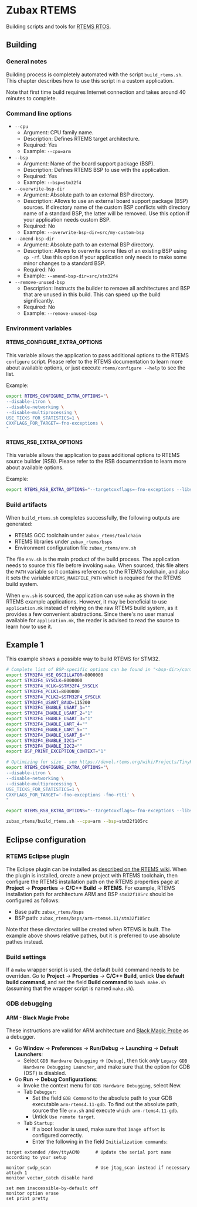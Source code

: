 # Zubax RTEMS

Building scripts and tools for [RTEMS RTOS](http://rtems.org).

## Building

### General notes

Building process is completely automated with the script `build_rtems.sh`.
This chapter describes how to use this script in a custom application.

Note that first time build requires Internet connection and takes around 40 minutes to complete.

### Command line options

- `--cpu`
  - Argument: CPU family name.
  - Description: Defines RTEMS target architecture.
  - Required: Yes
  - Example: `--cpu=arm`
- `--bsp`
  - Argument: Name of the board support package (BSP).
  - Description: Defines RTEMS BSP to use with the application.
  - Required: Yes
  - Example: `--bsp=stm32f4`
- `--overwrite-bsp-dir`
  - Argument: Absolute path to an external BSP directory.
  - Description: Allows to use an external board support package (BSP) sources.
    If directory name of the custom BSP conflicts with directory name of a standard BSP, the latter will be removed.
    Use this option if your application needs custom BSP.
  - Required: No
  - Example: `--overwrite-bsp-dir=src/my-custom-bsp`
- `--amend-bsp-dir`
  - Argument: Absolute path to an external BSP directory.
  - Description: Allows to overwrite some files of an existing BSP using `cp -rf`.
    Use this option if your application only needs to make some minor changes to a standard BSP.
  - Required: No
  - Example: `--amend-bsp-dir=src/stm32f4`
- `--remove-unused-bsp`
  - Description: Instructs the builder to remove all architectures and BSP that are unused in this build.
    This can speed up the build significantly.
  - Required: No
  - Example: `--remove-unused-bsp`

### Environment variables

#### RTEMS_CONFIGURE_EXTRA_OPTIONS

This variable allows the application to pass additional options to the RTEMS `configure` script.
Please refer to the RTEMS documentation to learn more about available options, or just execute `rtems/configure --help`
to see the list.

Example:

```bash
export RTEMS_CONFIGURE_EXTRA_OPTIONS="\
--disable-itron \
--disable-networking \
--disable-multiprocessing \
USE_TICKS_FOR_STATISTICS=1 \
CXXFLAGS_FOR_TARGET=-fno-exceptions \
"
```

#### RTEMS_RSB_EXTRA_OPTIONS

This variable allows the application to pass additional options to RTEMS source builder (RSB).
Please refer to the RSB documentation to learn more about available options.

Example:

```bash
export RTEMS_RSB_EXTRA_OPTIONS="--targetcxxflags=-fno-exceptions --libstdcxxflags=-fno-exceptions"
```

### Build artifacts

When `build_rtems.sh` completes successfully, the following outputs are generated:

- RTEMS GCC toolchain under `zubax_rtems/toolchain`
- RTEMS libraries under `zubax_rtems/bsps`
- Environment configuration file `zubax_rtems/env.sh`

The file `env.sh` is the main product of the build process. The application needs to source this file before invoking
`make`. When sourced, this file alters the `PATH` variable so it contains references to the RTEMS toolchain, and also
it sets the variable `RTEMS_MAKEFILE_PATH` which is required for the RTEMS build system.

When `env.sh` is sourced, the application can use `make` as shown in the RTEMS example applications.
However, it may be beneficial to use `application.mk` instead of relying on the raw RTEMS build system, as it
provides a few convenient abstractions. Since there's no user manual available for `application.mk`, the reader is
advised to read the source to learn how to use it.

## Example 1

This example shows a possible way to build RTEMS for STM32.

```bash
# Complete list of BSP-specific options can be found in "<bsp-dir>/configure.ac".
export STM32F4_HSE_OSCILLATOR=8000000
export STM32F4_SYSCLK=8000000
export STM32F4_HCLK=$STM32F4_SYSCLK
export STM32F4_PCLK1=8000000
export STM32F4_PCLK2=$STM32F4_SYSCLK
export STM32F4_USART_BAUD=115200
export STM32F4_ENABLE_USART_1=""
export STM32F4_ENABLE_USART_2="1"
export STM32F4_ENABLE_USART_3="1"
export STM32F4_ENABLE_UART_4=""
export STM32F4_ENABLE_UART_5=""
export STM32F4_ENABLE_USART_6=""
export STM32F4_ENABLE_I2C1=""
export STM32F4_ENABLE_I2C2=""
export BSP_PRINT_EXCEPTION_CONTEXT="1"

# Optimizing for size - see https://devel.rtems.org/wiki/Projects/TinyRTEMS
export RTEMS_CONFIGURE_EXTRA_OPTIONS="\
--disable-itron \
--disable-networking \
--disable-multiprocessing \
USE_TICKS_FOR_STATISTICS=1 \
CXXFLAGS_FOR_TARGET='-fno-exceptions -fno-rtti' \
"

export RTEMS_RSB_EXTRA_OPTIONS="--targetcxxflags=-fno-exceptions --libstdcxxflags=-fno-exceptions"

zubax_rtems/build_rtems.sh --cpu=arm --bsp=stm32f105rc
```

## Eclipse configuration

### RTEMS Eclipse plugin

The Eclipse plugin can be installed as
[described on the RTEMS wiki](https://devel.rtems.org/wiki/Developer/Eclipse/Plugin). When the plugin is installed,
create a new project with RTEMS toolchain, then configure the RTEMS installation path on the RTEMS properties page at
**Project** → **Properties** → **C/C++ Build** → **RTEMS**. For example, RTEMS installation path for architecture ARM
and BSP `stm32f105rc` should be configured as follows:

- Base path: `zubax_rtems/bsps`
- BSP path: `zubax_rtems/bsps/arm-rtems4.11/stm32f105rc`

Note that these directories will be created when RTEMS is built. The example above shows relative pathes, but it is
preferred to use absolute pathes instead.

### Build settings

If a `make` wrapper script is used, the default build command needs to be overriden. Go to **Project** → **Properties**
→ **C/C++ Build**, untick **Use default build command**, and set the field **Build command** to `bash make.sh`
(assuming that the wrapper script is named `make.sh`).

### GDB debugging

#### ARM - Black Magic Probe

These instructions are valid for ARM architecture and [Black Magic Probe](http://www.blacksphere.co.nz/main/blackmagic)
as a debugger.

- Go **Window** → **Preferences** → **Run/Debug** → **Launching** → **Default Launchers**:
  - Select `GDB Hardware Debugging` → `[Debug]`, then tick *only* `Legacy GDB Hardware Debugging Launcher`, and make
  sure that the option for GDB (DSF) is disabled.
- Go **Run** → **Debug Configurations**:
  - Invoke the context menu for `GDB Hardware Debugging`, select New.
  - Tab `Debugger`:
    - Set the field `GDB Command` to the absolute path to your GDB executable `arm-rtems4.11-gdb`. To find out the
    absolute path, source the file `env.sh` and execute `which arm-rtems4.11-gdb`.
    - Untick `Use remote target`.
  - Tab `Startup`:
    - If a boot loader is used, make sure that `Image offset` is configured correctly.
    - Enter the following in the field `Initialization commands`:

```gdb
target extended /dev/ttyACM0      # Update the serial port name according to your setup

monitor swdp_scan                 # Use jtag_scan instead if necessary
attach 1
monitor vector_catch disable hard

set mem inaccessible-by-default off
monitor option erase
set print pretty
```
